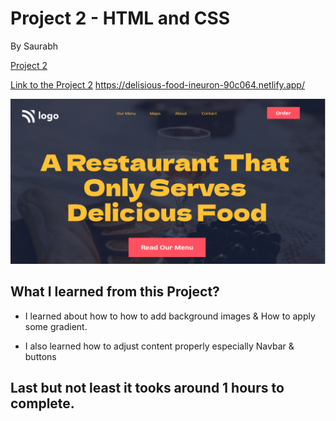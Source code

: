 
# Project 2 - HTML and CSS 

By Saurabh

[Project 2](https://img.shields.io/badge/Project-2-brightgreen)

[Link to the Project 2]("https://delisious-food-ineuron-90c064.netlify.app/")
https://delisious-food-ineuron-90c064.netlify.app/

![Completed Website](./assets/thumbnail.png)

## What I learned from this Project?

- I learned about how to how to add background images & How to apply some gradient.

- I also learned how to adjust content
properly especially Navbar & buttons


## Last but not least it tooks around 1 hours to complete.
